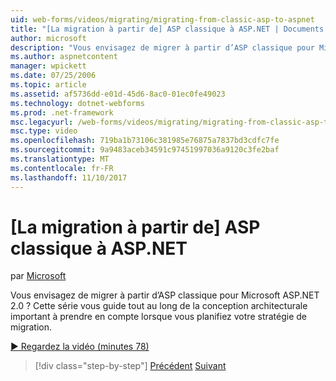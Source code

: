 ```yaml
---
uid: web-forms/videos/migrating/migrating-from-classic-asp-to-aspnet
title: "[La migration à partir de] ASP classique à ASP.NET | Documents Microsoft"
author: microsoft
description: "Vous envisagez de migrer à partir d’ASP classique pour Microsoft ASP.NET 2.0 ? Cette série vous guide tout au long de l’examen de la conception architecturale important..."
ms.author: aspnetcontent
manager: wpickett
ms.date: 07/25/2006
ms.topic: article
ms.assetid: af5736dd-e01d-45d6-8ac0-01ec0fe49023
ms.technology: dotnet-webforms
ms.prod: .net-framework
msc.legacyurl: /web-forms/videos/migrating/migrating-from-classic-asp-to-aspnet
msc.type: video
ms.openlocfilehash: 719ba1b73106c381985e76875a7837bd3cdfc7fe
ms.sourcegitcommit: 9a9483aceb34591c97451997036a9120c3fe2baf
ms.translationtype: MT
ms.contentlocale: fr-FR
ms.lasthandoff: 11/10/2017
---
```

<a name="migrating-from-classic-asp-to-aspnet"></a>[La migration à partir de] ASP classique à ASP.NET
====================
par [Microsoft](https://github.com/microsoft)

Vous envisagez de migrer à partir d’ASP classique pour Microsoft ASP.NET 2.0 ? Cette série vous guide tout au long de la conception architecturale important à prendre en compte lorsque vous planifiez votre stratégie de migration.

[&#9654; Regardez la vidéo (minutes 78)](https://channel9.msdn.com/Blogs/ASP-NET-Site-Videos/migrating-from-classic-asp-to-aspnet)

>[!div class="step-by-step"]
[Précédent](intro-to-aspnet-20-user-interface-elements.md)
[Suivant](intro-to-aspnet-for-jsp-developers-welcome-to-aspnet-20.md)
